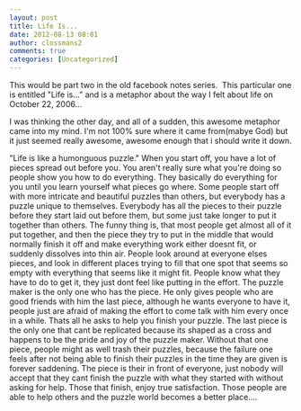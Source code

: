 ```yaml
---
layout: post
title: Life Is...
date: 2012-08-13 08:01
author: clossmans2
comments: true
categories: [Uncategorized]
---
```

This would be part two in the old facebook notes series.  This particular one is entitled "Life is..." and is a metaphor about the way I felt about life on October 22, 2006...

I was thinking the other day, and all of a sudden, this awesome metaphor came into my mind. I'm not 100% sure where it came from(mabye God) but it just seemed really awesome, awesome enough that i should write it down.




"Life is like a humonguous puzzle." When you start off, you have a lot of pieces spread out before you. You aren't really sure what you're doing so people show you how to do everything. They basically do everything for you until you learn yourself what pieces go where. Some people start off with more intricate and beautiful puzzles than others, but everybody has a puzzle unique to themselves. Everybody has all the pieces to their puzzle before they start laid out before them, but some just take longer to put it together than others. The funny thing is, that most people get almost all of it put together, and then the piece they try to put in the middle that would normally finish it off and make everything work either doesnt fit, or suddenly dissolves into thin air. People look around at everyone elses pieces, and look in different places trying to fill that one spot that seems so empty with everything that seems like it might fit. People know what they have to do to get it, they just dont feel like putting in the effort. The puzzle maker is the only one who has the piece. He only gives people who are good friends with him the last piece, although he wants everyone to have it, people just are afraid of making the effort to come talk with him every once in a while. Thats all he asks to help you finish your puzzle. The last piece is the only one that cant be replicated because its shaped as a cross and happens to be the pride and joy of the puzzle maker. Without that one piece, people might as well trash their puzzles, because the failure one feels after not being able to finish their puzzles in the time they are given is forever saddening. The piece is their in front of everyone, just nobody will accept that they cant finish the puzzle with what they started with without asking for help. Those that finish, enjoy true satisfaction. Those people are able to help others and the puzzle world becomes a better place....
